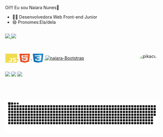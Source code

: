 Oi!!! Eu sou Naiara Nunes👋
- 👩‍💻 Desenvolvedora Web Front-end Junior
- 😄 Pronomes:Ela/dela
##
<div align="left">
  <a href="https://github.com/naiaranunes">
  <img height="180em" src="https://github-readme-stats.vercel.app/api?username=naiaranunes&show_icons=true&theme=dracula&include_all_commits=true&count_private=true"/>
  <img height="180em" src="https://github-readme-stats.vercel.app/api/top-langs/?username=naiaranunes&layout=compact&langs_count=7&theme=dracula"/>
</div>
    
##

<div style="display: inline_block"><br>
  <img align="center" alt="naiara-Js" height="30" width="40" src="https://raw.githubusercontent.com/devicons/devicon/master/icons/javascript/javascript-plain.svg">
  <img align="center" alt="naiara-HTML" height="30" width="40" src="https://raw.githubusercontent.com/devicons/devicon/master/icons/html5/html5-original.svg">
  <img align="center" alt="naiara-CSS" height="30" width="40" src="https://raw.githubusercontent.com/devicons/devicon/master/icons/css3/css3-original.svg">
  <img align="center" alt="naiara-Bootstrap" height="30" width="40" src="https://cdn.jsdelivr.net/gh/devicons/devicon/icons/bootstrap/bootstrap-plain-wordmark.svg">
  <img align="right" alt="pikachu" height="150" style="border-radius:50px;" src="https://imagensemoldes.com.br/wp-content/uploads/2020/04/Pikachu-com-Fundo-Transparente.png">
  
</div>
  
 ##
  
<div> 
 	
 
  <a href = "mailto:nunesnaaiara@gmail"><img src="https://img.shields.io/badge/-Gmail-%23333?style=for-the-badge&logo=gmail&logoColor=white" target="_blank"></a>
  <a href="https://www.linkedin.com/in/naiara-nunes-de-souza-b3bb8a1b5/" target="_blank"><img src="https://img.shields.io/badge/-LinkedIn-%230077B5?style=for-the-       badge&logo=linkedin&logoColor=white" target="_blank"></a> 
  <a href="https://twitter.com/nunes_naaiara" target="_blank"><img src="https://img.shields.io/badge/Twitter-1DA1F2?style=for-the-badge&logo=twitter&logoColor=white"></a> 
 ![Snake animation](https://github.com/naiaranunes/naiaranunes/blob/output/github-contribution-grid-snake.svg)
 
 
  
</div>
